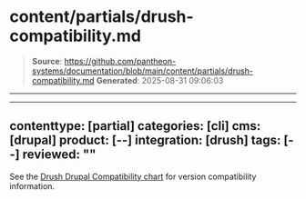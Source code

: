 # content/partials/drush-compatibility.md

> **Source**: https://github.com/pantheon-systems/documentation/blob/main/content/partials/drush-compatibility.md
> **Generated**: 2025-08-31 09:06:03

---

---
contenttype: [partial]
categories: [cli]
cms: [drupal]
product: [--]
integration: [drush]
tags: [--]
reviewed: ""
---

See the [Drush Drupal Compatibility chart](https://www.drush.org/latest/install/#drupal-compatibility) for version compatibility information.